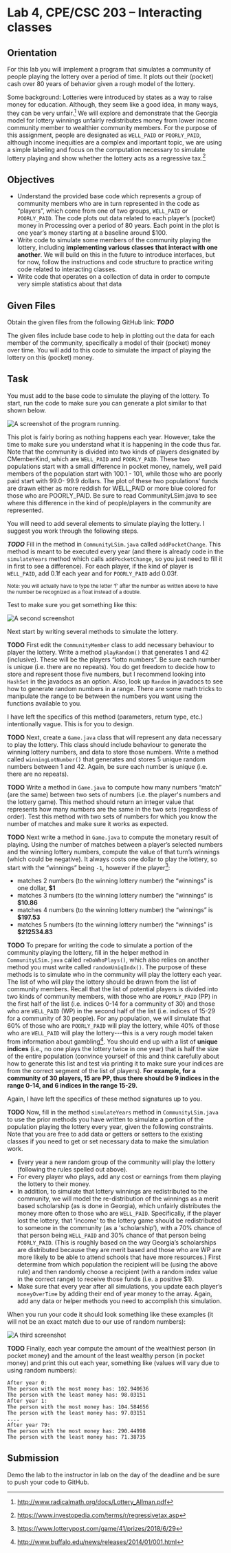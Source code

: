 # Lab 4, CPE/CSC 203 – Interacting classes

## Orientation

For this lab you will implement a program that simulates a community of people playing the lottery over a period of time. It plots out their (pocket) cash over 80 years of behavior given a rough model of the lottery.

Some background: Lotteries were introduced by states as a way to raise money for education. Although, they seem like a good idea, in many ways, they can be very unfair.[^1] We will explore and demonstrate that the Georgia model for lottery winnings unfairly redistributes money from lower income community member to wealthier community members. For the purpose of this assignment, people are designated as `WELL_PAID` or `POORLY_PAID`, although income inequities are a complex and important topic, we are using a simple labeling and focus on the computation necessary to simulate lottery playing and show whether the lottery acts as a regressive tax.[^2]

## Objectives

* Understand the provided base code which represents a group of community members who are in turn represented in the code as “players”, which come from one of two groups, `WELL_PAID` or `POORLY_PAID`. The code plots out data related to each player’s (pocket) money in Processing over a period of 80 years. Each point in the plot is one year’s money starting at a baseline around $100. 
* Write code to simulate some members of the community playing the lottery, including **implementing various classes that interact with one another**. We will build on this in the future to introduce interfaces, but for now,
  follow the instructions and code structure to practice writing code related to interacting classes.
* Write code that operates on a collection of data in order to compute very simple statistics about that data

## Given Files

Obtain the given files from the following GitHub link: **_TODO_**

The given files include base code to help in plotting out the data for each member of the community, specifically a model of their (pocket) money over time. You will add to this code to simulate the impact of playing the lottery on this (pocket) money.

## Task

You must add to the base code to simulate the playing of the lottery. To start, run the code to make sure you can generate a plot similar to that shown below.

![A screenshot of the program running.](lottery-screenshot.png)

This plot is fairly boring as nothing happens each year. However, take the time to make sure you understand what it is happening in the code thus far. Note that the community is divided into two kinds of players designated by CMemberKind, which are `WELL_PAID` and `POORLY_PAID`. These two populations start with a small difference in pocket money, namely, well paid members of the population start with 100.1 - 101, while those who are poorly paid start with 99.0- 99.9 dollars. The plot of these two populations’ funds are drawn either as more reddish for WELL_PAID or more blue colored for those who are POORLY_PAID. Be sure to read CommunityLSim.java to see where this difference in the kind of people/players in the community are represented.

You will need to add several elements to simulate playing the lottery. I suggest you work through the following steps.

**_TODO_**
Fill in the method in `CommunityLSim.java` called `addPocketChange`. This method is meant to be executed every year (and there is already code in the `simulateYears` method which calls `addPocketChange`, so you just need to fill it in first to see a difference). For each player, if the kind of player is `WELL_PAID`, add 0.1f each year and for `POORLY_PAID` add 0.03f.

<small>Note: you will actually have to type the letter ‘f’ after the number as written above to have the number be recognized as a float instead of a double.</small>

Test to make sure you get something like this:

![A second screenshot](lottery-screenshot2.png)

Next start by writing several methods to simulate the lottery.

**TODO** First edit the `CommunityMember` class to add necessary behaviour to player the lottery. Write a method `playRandom()` that generates 1 and 42 (inclusive). These will be the players “lotto numbers”. Be sure each number is unique (i.e. there are no repeats). You do get freedom to decide how to store and represent those five numbers, but I recommend looking into `HashSet` in the javadocs as an option. Also, look up `Random` in javadocs to see how to generate random numbers in a range. There are some math tricks to manipulate the range to be between the numbers you want using the functions available to you.

I have left the specifics of this method (parameters, return type, etc.) intentionally vague. This is for you to design.

**TODO**
Next, create a `Game.java` class that will represent any data necessary to play the lottery. This class should include behaviour to generate the winning lottery numbers, and data to store those numbers. Write a method called `winningLotNumber()` that generates and stores 5 unique random numbers between 1 and 42. Again, be sure each number is unique (i.e. there are no repeats).

**TODO**
Write a method in `Game.java` to compute how many numbers “match” (are the same) between two sets of numbers (i.e. the player's numbers and the lottery game). This method should return an integer value that represents how many numbers are the same in the two sets (regardless of order). Test this method with two sets of numbers for which you know the number of matches and make sure it works as expected.

**TODO**
Next write a method in `Game.java` to compute the monetary result of playing. Using the number of matches between a player’s selected numbers and the winning lottery numbers, compute the value of that turn’s winnings (which could be negative). It always costs one dollar to play the lottery, so start with the “winnings” being `-1`, however if the player[^3]:

* matches 2 numbers (to the winning lottery number) the “winnings” is one dollar, **$1**
* matches 3 numbers (to the winning lottery number) the “winnings” is **$10.86**
* matches 4 numbers (to the winning lottery number) the “winnings” is **$197.53**
* matches 5 numbers (to the winning lottery number) the “winnings” is **$212534.83**

**TODO**
To prepare for writing the code to simulate a portion of the community playing the lottery, fill in the helper method in `CommunityLSim.java` called `reDoWhoPlays()`, which also relies on another method you must write called `randomUniqIndx()`. The purpose of these methods is to simulate who in the community will play the lottery each year. The list of who will play the lottery should be drawn from the list of community members. Recall that the list of potential players is divided into two kinds of community members, with those who are `POORLY_PAID` (PP) in the first half of the list (i.e. indices 0-14 for a community of 30) and those who are `WELL_PAID` (WP) in the second half of the list (i.e. indices of 15-29 for a community of 30 people). For any population, we will simulate that 60% of those who are `POORLY_PAID` will play the lottery, while 40% of those who are `WELL_PAID` will play the lottery---this is a very rough model taken from information about gambling[^4]. You should end up with a list of **unique indices** (i.e., no one plays the lottery twice in one year) that is half the size of the entire population (convince yourself of this and think carefully about how to generate this list and test via printing it to make sure your indices are from the correct segment of the list of players). **For example, for a community of 30 players, 15 are PP, thus there should be 9 indices in the range 0-14, and 6 indices in the range 15-29.**

Again, I have left the specifics of these method signatures up to you.

**TODO**
Now, fill in the method `simulateYears` method in `CommunityLSim.java` to use the prior methods you have written to simulate a portion of the population playing the lottery every year, given the following constraints. Note that you are free to add data or getters or setters to the existing classes if you need to get or set necessary data to make the simulation work.

* Every year a new random group of the community will play the lottery (following the rules spelled out above).
* For every player who plays, add any cost or earnings from them playing the lottery to their money.
* In addition, to simulate that lottery winnings are redistributed to the community, we will model the re-distribution of the winnings as a merit based scholarship (as is done in Georgia), which unfairly distributes the money more often to those who are `WELL_PAID`. Specifically, if the player lost the lottery, that 'income' to the lottery game should be redistributed to someone in the community (as a 'scholarship’), with a 70% chance of that person being `WELL_PAID` and 30% chance of that person being `POORLY_PAID`. (This is roughly based on the way Georgia’s scholarships are distributed because they are merit based and those who are WP are more likely to be able to attend schools that have more resources.) First determine from which population the recipient will be (using the above rule) and then randomly choose a recipient (with a random index value in the correct range) to receive those funds (i.e. a positive $1). 
* Make sure that every year after all simulations, you update each player’s `moneyOverTime` by adding their end of year money to the array. Again, add any data or helper methods you need to accomplish this simulation.

When you run your code it should look something like these examples (it will not be an exact match due to our use of random numbers):

![A third screenshot](lottery3.png)

**TODO**
Finally, each year compute the amount of the wealthiest person (in pocket money) and the amount of the least wealthy person (in pocket money) and print this out each year, something like (values will vary due to using random numbers):

```
After year 0:
The person with the most money has: 102.940636
The person with the least money has: 98.03151
After year 1:
The person with the most money has: 104.584656
The person with the least money has: 97.03151
....
After year 79:
The person with the most money has: 290.44998
The person with the least money has: 71.38735
```

## Submission

Demo the lab to the instructor in lab on the day of the deadline and be sure to push your code to GitHub.

[^1]: http://www.radicalmath.org/docs/Lottery_Allman.pdf
[^2]: https://www.investopedia.com/terms/r/regressivetax.asp
[^3]: https://www.lotterypost.com/game/41/prizes/2018/6/29
[^4]: http://www.buffalo.edu/news/releases/2014/01/001.html
